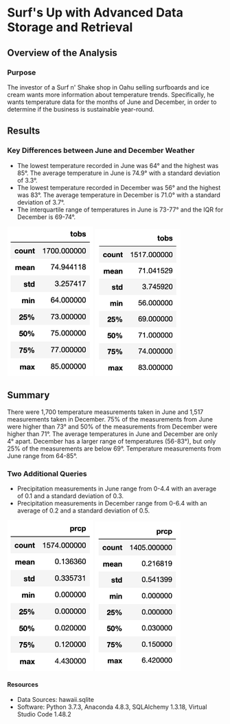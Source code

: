 # Surf's Up with Advanced Data Storage and Retrieval

## Overview of the Analysis
### Purpose
The investor of a Surf n' Shake shop in Oahu selling surfboards and ice cream wants more information about temperature trends. Specifically, he wants temperature data for the months of June and December, in order to determine if the business is sustainable year-round.

## Results
### Key Differences between June and December Weather
- The lowest temperature recorded in June was 64° and the highest was 85°. The average temperature in June is 74.9° with a standard deviation of 3.3°.
- The lowest temperature recorded in December was 56° and the highest was 83°. The average temperature in December is 71.0° with a standard deviation of 3.7°.
- The interquartile range of temperatures in June is 73-77° and the IQR for December is 69-74°.

<img src='https://github.com/npantfoerder/surfs-up/blob/master/Images/june_df.png' width=200> <img src='https://github.com/npantfoerder/surfs-up/blob/master/Images/dec_df.png' width=200>

## Summary
There were 1,700 temperature measurements taken in June and 1,517 measurements taken in December. 75% of the measurements from June were higher than 73° and 50% of the measurements from December were higher than 71°. The average temperatures in June and December are only 4° apart. December has a larger range of temperatures (56-83°), but only 25% of the measurements are below 69°. Temperature measurements from June range from 64-85°.
### Two Additional Queries
- Precipitation measurements in June range from 0-4.4 with an average of 0.1 and a standard deviation of 0.3. 
- Precipitation measurements in December range from 0-6.4 with an average of 0.2 and a standard deviation of 0.5.

<img src='https://github.com/npantfoerder/surfs-up/blob/master/Images/june_rain.png' width=200> <img src='https://github.com/npantfoerder/surfs-up/blob/master/Images/dec_rain.png' width=200>

#### Resources
- Data Sources: hawaii.sqlite
- Software: Python 3.7.3, Anaconda 4.8.3, SQLAlchemy 1.3.18, Virtual Studio Code 1.48.2 
